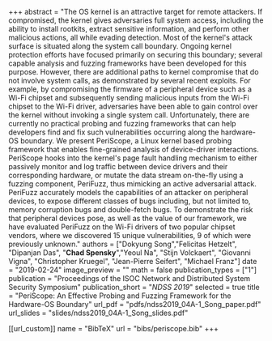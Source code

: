 +++
abstract = "The OS kernel is an attractive target for remote attackers. If compromised, the kernel gives adversaries full system access, including the ability to install rootkits, extract sensitive information, and perform other malicious actions, all while evading detection. Most of the kernel's attack surface is situated along the system call boundary. Ongoing kernel protection efforts have focused primarily on securing this boundary; several capable analysis and fuzzing frameworks have been developed for this purpose.  However, there are additional paths to kernel compromise that do not involve system calls, as demonstrated by several recent exploits. For example, by compromising the firmware of a peripheral device such as a Wi-Fi chipset and subsequently sending malicious inputs from the Wi-Fi chipset to the Wi-Fi driver, adversaries have been able to gain control over the kernel without invoking a single system call. Unfortunately, there are currently no practical probing and fuzzing frameworks that can help developers find and fix such vulnerabilities occurring along the hardware-OS boundary.  We present PeriScope, a Linux kernel based probing framework that enables fine-grained analysis of device-driver interactions. PeriScope hooks into the kernel's page fault handling mechanism to either passively monitor and log traffic between device drivers and their corresponding hardware, or mutate the data stream on-the-fly using a fuzzing component, PeriFuzz, thus mimicking an active adversarial attack. PeriFuzz accurately models the capabilities of an attacker on peripheral devices, to expose different classes of bugs including, but not limited to, memory corruption bugs and double-fetch bugs. To demonstrate the risk that peripheral devices pose, as well as the value of our framework, we have evaluated PeriFuzz on the Wi-Fi drivers of two popular chipset vendors, where we discovered 15 unique vulnerabilities, 9 of which were previously unknown."
authors = ["Dokyung Song","Felicitas Hetzelt", "Dipanjan Das", "**Chad Spensky**","Yeoul Na", "Stijn Volckaert", "Giovanni Vigna", "Christopher Kruegel", "Jean-Pierre Seifert", "Michael Franz"]
date = "2019-02-24"
image_preview = ""
math = false
publication_types = ["1"]
publication = "Proceedings of the ISOC Network and Distributed System Security Symposium"
publication_short = "*NDSS 2019*"
selected = true
title = "PeriScope: An Effective Probing and Fuzzing Framework for the Hardware-OS Boundary"
url_pdf = "pdfs/ndss2019_04A-1_Song_paper.pdf"
url_slides = "slides/ndss2019_04A-1_Song_slides.pdf"

[[url_custom]]
name = "BibTeX"
url = "bibs/periscope.bib"
+++
